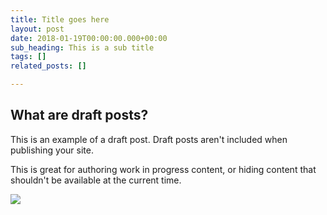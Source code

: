 ```yaml
---
title: Title goes here
layout: post
date: 2018-01-19T00:00:00.000+00:00
sub_heading: This is a sub title
tags: []
related_posts: []

---
```

## What are draft posts?

This is an example of a draft post. Draft posts aren't included when publishing your site.

This is great for authoring work in progress content, or hiding content that shouldn't be available at the current time.

![](/uploads/2018/02/17/building.jpg)